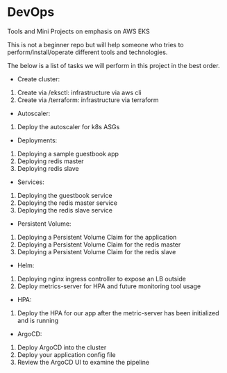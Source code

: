 # DevOps
Tools and Mini Projects on emphasis on AWS EKS

This is not a beginner repo but will help someone who tries to perform/install/operate different
tools and technologies.

The below is a list of tasks we will perform in this project in the best order.

- Create cluster:

1. Create via /eksctl: infrastructure via aws cli
2. Create via /terraform: infrastructure via terraform

- Autoscaler:

1. Deploy the autoscaler for k8s ASGs

- Deployments: 

1. Deploying a sample guestbook app
2. Deploying redis master
3. Deploying redis slave 

- Services:

1. Deploying the guestbook service
2. Deploying the redis master service
3. Deploying the redis slave service

- Persistent Volume:

1. Deploying a Persistent Volume Claim for the application
2. Deploying a Persistent Volume Claim for the redis master
3. Deploying a Persistent Volume Claim for the redis slave

- Helm: 

1. Deploying nginx ingress controller to expose an LB outside
2. Deploy metrics-server for HPA and future monitoring tool usage

- HPA:

1. Deploy the HPA for our app after the metric-server has been initialized and is running

- ArgoCD:

1. Deploy ArgoCD into the cluster
2. Deploy your application config file
3. Review the ArgoCD UI to examine the pipeline